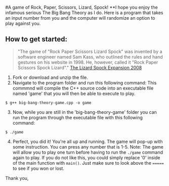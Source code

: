 #A game of Rock, Paper, Scissors, Lizard, Spock!
**I hope you enjoy the infamous serious The Big Bang Theory as I do.
Here is a program that takes an input number from you and the computer will randomize an
option to play against you. 

## How to get started:
 > "The game of "Rock Paper Scissors Lizard Spock" was invented by a software engineer named Sam Kass, who outlined the rules and hand gestures on his website in 1998. He, however, called it "Rock Paper Scissors Spock Lizard"."
 [The Lizard Spock Expansion 2008](https://m.imdb.com/title/tt1256039/trivia/?ref_=tt_ql_trv)
 
 1. Fork or download and unzip the file.
 2. Navigate to the program folder and run this following command:
  This commmnd will compile the C++ source code into an executable file named 'game' that you will then be able to execute to play.
  ```
  $ g++ big-bang-theory-game.cpp -o game
  ```
 3. Now, while you are still in the 'big-bang-theory-game' folder you can run the program through the executable file with this following command:
  ```
  $ ./game
  ```
 4. Perfect, you did it! You're all up and running. The game will pop-up with some instruction. You can press any number that is 1-5. 
  Note: The game will allow you to play one turn before having to run the `./game` command again to play. If you do not like this, you could simply replace '0' inside of the main function
  with `main()`. Just make sure to look above the `=====` to see if you won or lost.
  
  Thank you,
